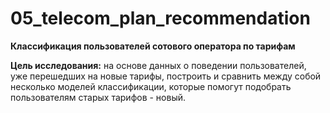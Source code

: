 # 05_telecom_plan_recommendation

**Классификация пользователей сотового оператора по тарифам**

**Цель исследования:** на основе данных о поведении пользователей, уже перешедших на новые тарифы, построить и сравнить между собой несколько моделей классификации, которые помогут подобрать пользователям старых тарифов - новый. 
